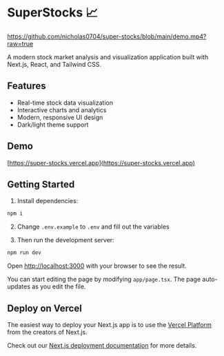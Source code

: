 # SuperStocks 📈

https://github.com/nicholas0704/super-stocks/blob/main/demo.mp4?raw=true

A modern stock market analysis and visualization application built with Next.js, React, and Tailwind CSS.

## Features
- Real-time stock data visualization
- Interactive charts and analytics
- Modern, responsive UI design
- Dark/light theme support

## Demo
[https://super-stocks.vercel.app](https://super-stocks.vercel.app)

## Getting Started
1. Install dependencies:
  ```bash
  npm i 
  ```

2. Change `.env.example` to `.env` and fill out the variables

3. Then run the development server:

  ```bash
  npm run dev
  ```

Open [http://localhost:3000](http://localhost:3000) with your browser to see the result.

You can start editing the page by modifying `app/page.tsx`. The page auto-updates as you edit the file.

## Deploy on Vercel

The easiest way to deploy your Next.js app is to use the [Vercel Platform](https://vercel.com/new?utm_medium=default-template&filter=next.js&utm_source=create-next-app&utm_campaign=create-next-app-readme) from the creators of Next.js.

Check out our [Next.js deployment documentation](https://nextjs.org/docs/deployment) for more details.
